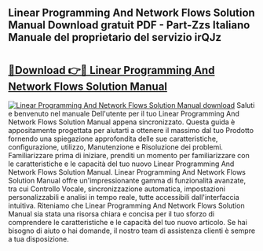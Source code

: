 ## Linear Programming And Network Flows Solution Manual Download gratuit PDF - Part-Zzs Italiano Manuale del proprietario del servizio irQJz

# <h2><a href="http://dff3xn.blite.top/?on=Linear+Programming+And+Network+Flows+Solution+Manual">🔗Download 👉🔴 Linear Programming And Network Flows Solution Manual</a></h2>

[![Linear Programming And Network Flows Solution Manual download](https://i.imgur.com/lujVjoI.png)](http://dff3xn.blite.top/?on=Linear+Programming+And+Network+Flows+Solution+Manual)
Saluti e benvenuto nel manuale Dell'utente per il tuo Linear Programming And Network Flows Solution Manual appena sincronizzato. Questa guida è appositamente progettata per aiutarti a ottenere il massimo dal tuo Prodotto fornendo una spiegazione approfondita delle sue caratteristiche, configurazione, utilizzo, Manutenzione e Risoluzione dei problemi. Familiarizzare prima di iniziare, prenditi un momento per familiarizzare con le caratteristiche e le capacità del tuo nuovo Linear Programming And Network Flows Solution Manual. Linear Programming And Network Flows Solution Manual offre un'impressionante gamma di funzionalità avanzate, tra cui Controllo Vocale, sincronizzazione automatica, impostazioni personalizzabili e analisi in tempo reale, tutte accessibili dall'interfaccia intuitiva. Riteniamo che Linear Programming And Network Flows Solution Manual sia stata una risorsa chiara e concisa per il tuo sforzo di comprendere le caratteristiche e le capacità del tuo nuovo articolo. Se hai bisogno di aiuto o hai domande, il nostro team di assistenza clienti è sempre a tua disposizione.
